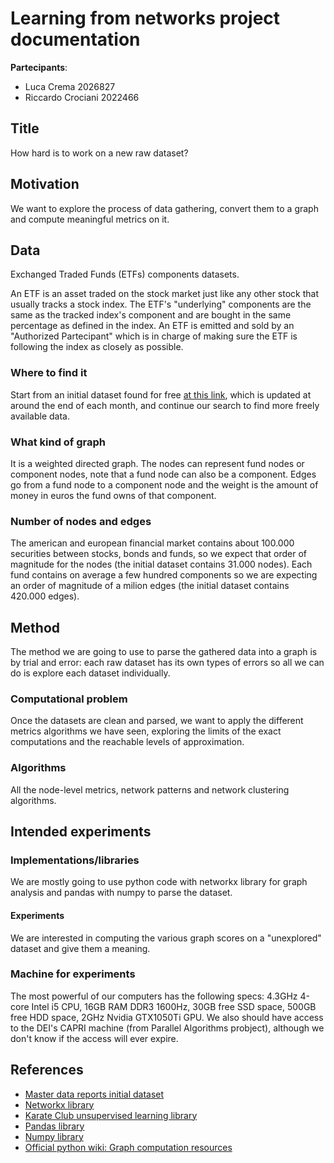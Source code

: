 # Learning from networks project documentation

**Partecipants**:

- Luca Crema 2026827
- Riccardo Crociani 2022466

## Title

How hard is to work on a new raw dataset?

## Motivation

We want to explore the process of data gathering, convert them to a graph and compute meaningful metrics on it.

## Data

Exchanged Traded Funds (ETFs) components datasets.

An ETF is an asset traded on the stock market just like any other stock that usually tracks a stock index.
The ETF's "underlying" components are the same as the tracked index's component and are bought in the same percentage as defined in the index.
An ETF is emitted and sold by an "Authorized Partecipant" which is in charge of making sure the ETF is following the index as closely as possible.

### Where to find it

Start from an initial dataset found for free [at this link](https://masterdatareports.com/), which is updated at around the end of each month, and continue our search to find more freely available data.

### What kind of graph

It is a weighted directed graph. The nodes can represent fund nodes or component nodes, note that a fund node can also be a component. Edges go from a fund node to a component node and the weight is the amount of money in euros the fund owns of that component.

### Number of nodes and edges

The american and european financial market contains about 100.000 securities between stocks, bonds and funds, so we expect that order of magnitude for the nodes (the initial dataset contains 31.000 nodes). Each fund contains on average a few hundred components so we are expecting an order of magnitude of a milion edges (the initial dataset contains 420.000 edges).

## Method

The method we are going to use to parse the gathered data into a graph is by trial and error: each raw dataset has its own types of errors so all we can do is explore each dataset individually.

### Computational problem

Once the datasets are clean and parsed, we want to apply the different metrics algorithms we have seen, exploring the limits of the exact computations and the reachable levels of approximation.

### Algorithms

All the node-level metrics, network patterns and network clustering algorithms.

## Intended experiments

### Implementations/libraries

We are mostly going to use python code with networkx library for graph analysis and pandas with numpy to parse the dataset.

#### Experiments

We are interested in computing the various graph scores on a "unexplored" dataset and give them a meaning.

### Machine for experiments

The most powerful of our computers has the following specs: 4.3GHz 4-core Intel i5 CPU, 16GB RAM DDR3 1600Hz, 30GB free SSD space, 500GB free HDD space, 2GHz Nvidia GTX1050Ti GPU.
We also should have access to the DEI's CAPRI machine (from Parallel Algorithms probject), although we don't know if the access will ever expire.

## References

- [Master data reports initial dataset](https://masterdatareports.com/)
- [Networkx library](https://networkx.org/)
- [Karate Club unsupervised learning library](https://github.com/benedekrozemberczki/karateclub)
- [Pandas library](https://pandas.pydata.org/)
- [Numpy library](https://numpy.org/)
- [Official python wiki: Graph computation resources](https://wiki.python.org/moin/PythonGraphApi)
